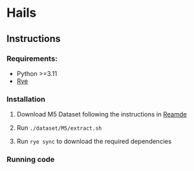 # Hails

## Instructions

### Requirements:

- Python >=3.11
- [Rye](https://rye-up.com/guide/installation/)

### Installation

1. Download M5 Dataset following the instructions in [Reamde](dataset/M5/README.md)

2. Run `./dataset/M5/extract.sh`

3. Run `rye sync` to download the required dependencies

### Running code


